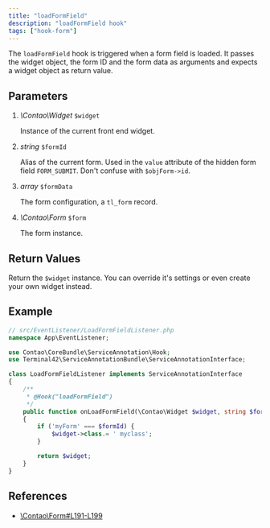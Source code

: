 ```yaml
---
title: "loadFormField"
description: "loadFormField hook"
tags: ["hook-form"]
---
```



The `loadFormField` hook is triggered when a form field is loaded. It passes the
widget object, the form ID and the form data as arguments and expects a widget
object as return value.


## Parameters

1. *\Contao\Widget* `$widget`

    Instance of the current front end widget.

2. *string* `$formId`

    Alias of the current form. Used in the `value` attribute of the hidden form
    field `FORM_SUBMIT`. Don't confuse with `$objForm->id`.

3. *array* `$formData`

    The form configuration, a `tl_form` record.

4. *\Contao\Form* `$form`

    The form instance.


## Return Values

Return the `$widget` instance. You can override it's settings or even create
your own widget instead.


## Example

```php
// src/EventListener/LoadFormFieldListener.php
namespace App\EventListener;

use Contao\CoreBundle\ServiceAnnotation\Hook;
use Terminal42\ServiceAnnotationBundle\ServiceAnnotationInterface;

class LoadFormFieldListener implements ServiceAnnotationInterface
{
    /**
     * @Hook("loadFormField")
     */
    public function onLoadFormField(\Contao\Widget $widget, string $formId, array $formData, \Contao\Form $form): \Contao\Widget
    {
        if ('myForm' === $formId) {
            $widget->class.= ' myclass';
        }

        return $widget;
    }
}
```


## References

* [\Contao\Form#L191-L199](https://github.com/contao/contao/blob/4.7.6/core-bundle/src/Resources/contao/forms/Form.php#L191-L199)
